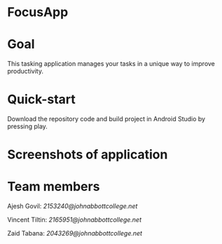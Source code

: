 # FocusApp

# Goal
This tasking application manages your tasks in a unique way to improve productivity.

# Quick-start
Download the repository code and build project in Android Studio by pressing play.

# Screenshots of application

# Team members
<p> Ajesh Govil: <i>2153240@johnabbottcollege.net</i> </p>
<p> Vincent Tiltin: <i>2165951@johnabbottcollege.net</i> </p>
<p> Zaid Tabana: <i>2043269@johnabbottcollege.net</i> </p>
